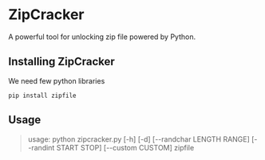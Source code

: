 # ZipCracker
A powerful tool for unlocking zip file powered by Python.

## Installing ZipCracker
We need few python libraries
```
pip install zipfile
```

## Usage
> usage: python zipcracker.py [-h] [-d] [--randchar LENGTH RANGE]
                            [--randint START STOP] [--custom CUSTOM]
                            zipfile

